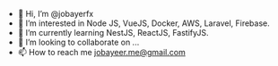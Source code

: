 - 👋 Hi, I’m @jobayerfx
- 👀 I’m interested in Node JS, VueJS, Docker, AWS, Laravel, Firebase.
- 🌱 I’m currently learning  NestJS, ReactJS, FastifyJS.
- 💞️ I’m looking to collaborate on ...
- 📫 How to reach me jobayeer.me@gmail.com

<!---
jobayerfx/jobayerfx is a ✨ special ✨ repository because its `README.md` (this file) appears on your GitHub profile.
You can click the Preview link to take a look at your changes.
--->
